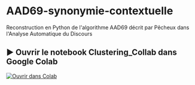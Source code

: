 # AAD69-synonymie-contextuelle
Reconstruction en Python de l'algorithme AAD69 décrit par Pêcheux dans l'Analyse Automatique du Discours


## ▶️ Ouvrir le notebook Clustering_Collab dans Google Colab

[![Ouvrir dans Colab](https://colab.research.google.com/assets/colab-badge.svg)](https://colab.research.google.com/github/lydiaBELHOUL/AAD69-synonymie-contextuelle/blob/Lydia_Belhoul/Clustering_Collab.ipynb)

